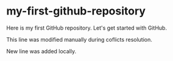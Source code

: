 # my-first-github-repository

Here is my first GitHub repository. Let's get started with GitHub.

This line was modified manually during coflicts resolution.

New line was added locally.
